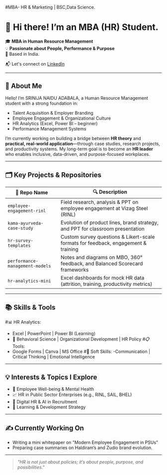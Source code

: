 
#MBA- HR & Marketing | BSC,Data Science.
# 👋 Hi there! I’m an MBA (HR) Student.

🎓 **MBA in Human Resource Management**  
💡 **Passionate about People, Performance & Purpose**  
📍 Based in India. 

📬 Let's connect on [LinkedIn](https://www.linkedin.com/in/srinija-naidu-adabala-56187223b/)

---

## 🌟 About Me

Hello! I’m SRINIJA NAIDU ADABALA, a Human Resource Management student with a strong foundation in:

- Talent Acquisition & Employer Branding  
- Employee Engagement & Organizational Culture  
- HR Analytics (Excel, Power BI – beginner)  
- Performance Management Systems  

I’m currently working on building a bridge between **HR theory** and **practical, real-world application**—through case studies, research projects, and productivity systems. My long-term goal is to become an **HR leader** who enables inclusive, data-driven, and purpose-focused workplaces.

---

## 🗂️ Key Projects & Repositories

|  📁 Repo Name                   |   🔍 Description                                                                   |
|-------------|---------------------------------------------------------------------------------------------------------|
| `employee-engagement-rinl`      | Field research, analysis & PPT on employee engagement at Vizag Steel (RINL)         |
| `kama-ayurveda-case-study`      | Evolution of product lines, brand strategy, and PPT for classroom presentation      |
| `hr-survey-templates`           | Custom survey questions & Likert-scale formats for feedback, engagement & training  |
| `performance-management-models` | Notes and diagrams on MBO, 360° feedback, and Balanced Scorecard frameworks         |
| `hr-analytics-mini`             | Excel dashboards for mock HR data (attrition, training, productivity metrics)       |

---

## 📚 Skills & Tools

#📊 HR Analytics:
- Excel | PowerPoint | Power BI (Learning)
- 🧠 Behavioral Science | Organizational Development | HR Policy
#📋 Tools:
- Google Forms | Canva | MS Office
#📘 Soft Skills:
-Communication | Critical Thinking | Emotional Intelligence

---

## 💡 Interests & Topics I Explore

- 🌿 Employee Well-being & Mental Health  
- 📈 HR in Public Sector Enterprises (e.g., RINL, SAIL, BHEL)  
- 🤖 Digital HR & AI in Recruitment  
- 🧠 Learning & Development Strategy  

---

## ✍️ Currently Working On

- Writing a mini whitepaper on "Modern Employee Engagement in PSUs"   
- Preparing case summaries on Haldiram’s and Zudio brand evolution.

---

> *"HR is not just about policies; it’s about people, purpose, and possibilities."*



